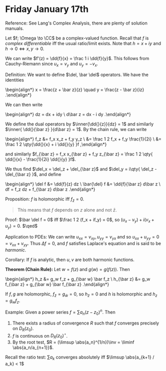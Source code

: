 # Friday January 17th

Reference:
See Lang's Complex Analysis, there are plenty of solution manuals.

Let $f; \Omega \to \CC$ be a complex-valued function.
Recall that $f$ is *complex differentiable* iff the usual ratio/limit exists.
Note that $h = x+iy$ and $h\to 0 \iff x,y\to 0$.

We can write $f'(z) = \dd{f}{x} = \frac 1 i \dd{f}{y}$.
This follows from Cauchy-Riemann since $u_x = v_y$ and $u_y = -v_x$.

Definition:
We want to define $\del, \bar \del$ operators.
We have the identities

\begin{align*}
x = \frac{z + \bar z}{z} \quad y = \frac{z - \bar z}{iz}
.\end{align*}

We can then write

\begin{align*}
dz = dx + idy \\
d\bar z = dx - i dy
.\end{align*}


We define the dual operators by $\inner{\dd{}{z}}{dz} = 1$ and similarly $\inner{ \dd{}{\bar z}  }{d\bar z} = 1$.
By the chain rule, we can write

\begin{align*}
f_z &= f_x x_z + f_y y_z \\
&= \frac 1 2 f_x + f_y \frac{1}{2i} \\
&= \frac 1 2 \qty{\dd{}{x} + i \dd{}{y} }f 
,\end{align*}

and similarly $f_{\bar z} = f_x x_{\bar z} + f_y z_{\bar z} = \frac 1 2 \qty{ \dd{}{x} - \frac{1}{2i} \dd{}{y}  }f$.

We thus find $\del_x = \del_z + \del_{\bar z}$ and $\del_y = i\qty{ \del_z - \del_{\bar z}  }$,
and define

\begin{align*}
\del f &= \dd{f}{z} dz \\
\bar{\del} f &= \dd{f}{\bar z} d\bar z \\
df = f_z dz + f_{\bar z} d\bar z
.\end{align*}

Proposition:
$f$ is holomorphic iff $f_{\bar z} = 0$.

> This means that $f$ depends on $z$ alone and not $\bar z$.

Proof:
$\bar \del f = 0$ iff $\frac 1 2 (f_x + if_y) = 0$, so $(u_x  - v_y) + i (v_x + u_y) = 0$.
$\qed$

Application to PDEs:
We can write $u_{xx} = v_{xy}, u_{yy} = v_{yx}$ and so $u_{xx} + u_{yy} = 0 = v_{xx} + v_{yy}$.
Thus $\Delta f = 0$, and $f$ satisfies Laplace's equation and is said to be *harmonic*.

Corollary:
If $f$ is analytic, then $u, v$ are both harmonic functions.

**Theorem (Chain Rule):**
Let $w = f(z)$ and $g(w) = g(f(z))$.
Then

\begin{align*}
h_z &= g_w f_z + g_{\bar w} \bar f_z \\
h_{\bar z} &= g_w f_{\bar z} + g_{\bar w} \bar f_{\bar z}
.\end{align*}

If $f, g$ are holomorphic, $f_{\bar z} = g_{\bar w} = 0$, so $h_{\bar z} = 0$ and $h$ is holomorphic and $h_z = g_w f_z$.

Example:
Given a power series $f=\sum a_n (z- z_0)^n$.
Then

1. There exists a radius of convergence $R$ such that $f$ converges precisely on $D_R(z_0)$.
2. $f$ is continuous on $D_R(z_0)^\circ$.
3. By the root test, $R = (\limsup \abs{a_n}^{1/n})\inv = \liminf \abs{a_n/a_{n+1}}$.

Recall the ratio test: $\sum a_k$ converges absolutely iff $\limsup \abs{a_{k+1} / a_k} < 1$
